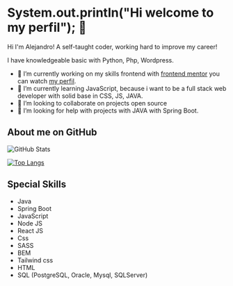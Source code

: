 # System.out.println("Hi welcome to my perfil"); 👋  

Hi I'm Alejandro! A self-taught coder, working hard to improve my career!

I have knowledgeable basic with Python, Php, Wordpress.

- 🔭 I’m currently working on my skills frontend with [frontend mentor](https://www.frontendmentor.io/) you can watch [my perfil](https://www.frontendmentor.io/profile/Alejosv07).
- 🌱 I’m currently learning JavaScript, because i want to be a full stack web developer with solid base in CSS, JS, JAVA.
- 👯 I’m looking to collaborate on projects open source
- 🤔 I’m looking for help with projects with JAVA with Spring Boot.

## About me on GitHub
![GitHub Stats](https://github-readme-stats.vercel.app/api?username=alejosv07&theme=dracula)

[![Top Langs](https://github-readme-stats.vercel.app/api/top-langs/?username=alejosv07&layout=compact)](https://github.com/alejosv07/github-readme-stats)

## Special Skills

* Java
* Spring Boot
* JavaScript
* Node JS
* React JS
* Css
* SASS
* BEM
* Tailwind css
* HTML
* SQL (PostgreSQL, Oracle, Mysql, SQLServer)
